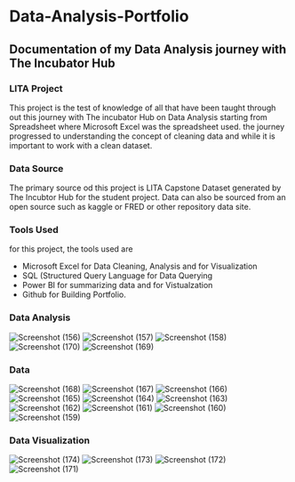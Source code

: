 # Data-Analysis-Portfolio
## Documentation of my Data Analysis journey with The Incubator Hub
### LITA Project
This project is the test of knowledge of all that have been taught through out this journey with The incubator Hub on Data Analysis starting from Spreadsheet where Microsoft Excel was the spreadsheet used. the journey progressed to understanding the concept of cleaning data and while it is important to work with a clean dataset. 

### Data Source
The primary source od this project is LITA Capstone Dataset generated by The Incubtor Hub for the student project. Data can also be sourced from an open source such as kaggle or FRED or other repository data site.

### Tools Used
for this project, the tools used are
- Microsoft Excel for Data Cleaning, Analysis and for Visualization
- SQL (Structured Query Language for Data Querying
- Power BI for summarizing data and for Vistualzation
- Github for Building Portfolio.
### Data Analysis
![Screenshot (156)](https://github.com/user-attachments/assets/3bd785e9-7da8-4948-a574-c492a6116d27)
![Screenshot (157)](https://github.com/user-attachments/assets/e031df4e-0fbc-4a1e-989f-4b6cdc9d4b2c)
![Screenshot (158)](https://github.com/user-attachments/assets/c2cd5e94-d852-46c9-a6a9-e8a9de363d89)
![Screenshot (170)](https://github.com/user-attachments/assets/a5917093-7087-4da0-a400-de330733cf54)
![Screenshot (169)](https://github.com/user-attachments/assets/c6bc745a-19cc-489e-8fd1-9d94f3ee237b)

### Data 
![Screenshot (168)](https://github.com/user-attachments/assets/336cbfdc-9ed6-407f-9ab2-4f9d83575725)
![Screenshot (167)](https://github.com/user-attachments/assets/806c8d1f-9e72-4db7-a752-883f72362683)
![Screenshot (166)](https://github.com/user-attachments/assets/c3994159-d5a8-4041-bea9-01b050b02b09)
![Screenshot (165)](https://github.com/user-attachments/assets/6bcadfb2-23f9-4ea2-91c9-e6e3e55d16e4)
![Screenshot (164)](https://github.com/user-attachments/assets/d0739ce7-7b30-4f8b-9c99-ba3c45c12bc1)
![Screenshot (163)](https://github.com/user-attachments/assets/01b02e2a-f79a-4a3b-8996-eedc27c84645)
![Screenshot (162)](https://github.com/user-attachments/assets/eb1a7db1-791d-4545-993c-89f23696fff3)
![Screenshot (161)](https://github.com/user-attachments/assets/6b544d47-ac7f-4883-9989-0973c0d9253b)
![Screenshot (160)](https://github.com/user-attachments/assets/d29426ea-82ee-4701-82c7-37e8e2db65ce)
![Screenshot (159)](https://github.com/user-attachments/assets/82505788-2a89-49bc-9bf7-0b6d83eecacb)

### Data Visualization
![Screenshot (174)](https://github.com/user-attachments/assets/51b6eb79-3a95-4355-9389-6f1809861ff3)
![Screenshot (173)](https://github.com/user-attachments/assets/2e9fd351-c43b-4741-8ea6-c91d93614f4c)
![Screenshot (172)](https://github.com/user-attachments/assets/d5bbdabc-668c-416a-992a-0a23b7c7fe13)
![Screenshot (171)](https://github.com/user-attachments/assets/50c3ad7c-a3b5-43f5-965c-f53dba65eecf)
